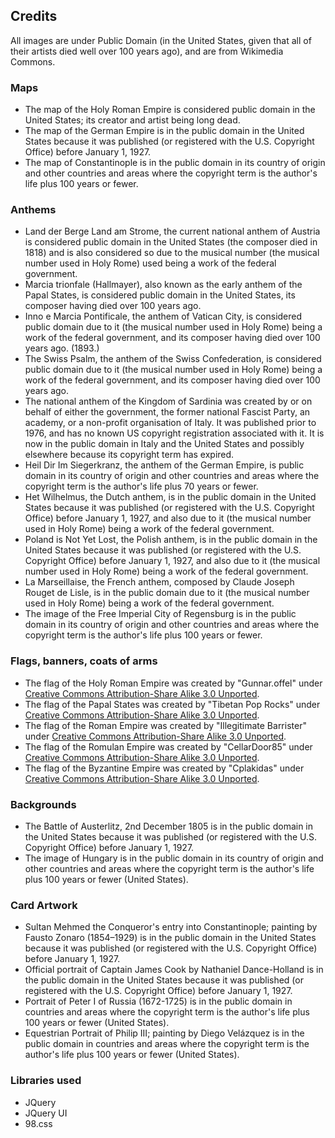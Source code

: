 ## Credits
All images are under Public Domain (in the United States, given that all of their artists died well over 100 years ago), and are from Wikimedia Commons.
### Maps
* The map of the Holy Roman Empire is considered public domain in the United States; its creator and artist being long dead.
* The map of the German Empire is in the public domain in the United States because it was published (or registered with the U.S. Copyright Office) before January 1, 1927.
* The map of Constantinople is in the public domain in its country of origin and other countries and areas where the copyright term is the author's life plus 100 years or fewer.
  
### Anthems
* Land der Berge Land am Strome, the current national anthem of Austria is considered public domain in the United States (the composer died in 1818) and is also considered so due to the musical number (the musical number used in Holy Rome) used being a work of the federal government.
* Marcia trionfale (Hallmayer), also known as the early anthem of the Papal States, is considered public domain in the United States, its composer having died over 100 years ago.
* Inno e Marcia Pontificale, the anthem of Vatican City, is considered public domain due to it (the musical number used in Holy Rome) being a work of the federal government, and its composer having died over 100 years ago. (1893.)
* The Swiss Psalm, the anthem of the Swiss Confederation, is considered public domain due to it (the musical number used in Holy Rome) being a work of the federal government, and its composer having died over 100 years ago.
* The national anthem of the Kingdom of Sardinia was created by or on behalf of either the government, the former national Fascist Party, an academy, or a non-profit organisation of Italy. It was published prior to 1976, and has no known US copyright registration associated with it. It is now in the public domain in Italy and the United States and possibly elsewhere because its copyright term has expired.
* Heil Dir Im Siegerkranz, the anthem of the German Empire, is public domain in its country of origin and other countries and areas where the copyright term is the author's life plus 70 years or fewer.
* Het Wilhelmus, the Dutch anthem, is in the public domain in the United States because it was published (or registered with the U.S. Copyright Office) before January 1, 1927, and also due to it (the musical number used in Holy Rome) being a work of the federal government.
* Poland is Not Yet Lost, the Polish anthem, is in the public domain in the United States because it was published (or registered with the U.S. Copyright Office) before January 1, 1927, and also due to it (the musical number used in Holy Rome) being a work of the federal government.
* La Marseillaise, the French anthem, composed by Claude Joseph Rouget de Lisle, is in the public domain due to it (the musical number used in Holy Rome) being a work of the federal government.
* The image of the Free Imperial City of Regensburg is in the public domain in its country of origin and other countries and areas where the copyright term is the author's life plus 100 years or fewer.

### Flags, banners, coats of arms
* The flag of the Holy Roman Empire was created by "Gunnar.offel" under <a href="https://creativecommons.org/licenses/by-sa/3.0/deed.en">Creative Commons Attribution-Share Alike 3.0 Unported</a>.
* The flag of the Papal States was created by "Tibetan Pop Rocks" under <a href="https://creativecommons.org/licenses/by-sa/3.0/deed.en">Creative Commons Attribution-Share Alike 3.0 Unported</a>.
* The flag of the Roman Empire was created by "Illegitimate Barrister" under <a href="https://creativecommons.org/licenses/by-sa/3.0/deed.en">Creative Commons Attribution-Share Alike 3.0 Unported</a>.
* The flag of the Romulan Empire was created by "CellarDoor85" under <a href="https://creativecommons.org/licenses/by-sa/3.0/deed.en">Creative Commons Attribution-Share Alike 3.0 Unported</a>.
* The flag of the Byzantine Empire was created by "Cplakidas" under <a href="https://creativecommons.org/licenses/by-sa/3.0/deed.en">Creative Commons Attribution-Share Alike 3.0 Unported</a>.

### Backgrounds 
* The Battle of Austerlitz, 2nd December 1805 is in the public domain in the United States because it was published (or registered with the U.S. Copyright Office) before January 1, 1927.
* The image of Hungary is in the public domain in its country of origin and other countries and areas where the copyright term is the author's life plus 100 years or fewer (United States).

### Card Artwork
* Sultan Mehmed the Conqueror's entry into Constantinople; painting by Fausto Zonaro (1854–1929) is in the public domain in the United States because it was published (or registered with the U.S. Copyright Office) before January 1, 1927.
* Official portrait of Captain James Cook by Nathaniel Dance-Holland is in the public domain in the United States because it was published (or registered with the U.S. Copyright Office) before January 1, 1927.
* Portrait of Peter I of Russia (1672-1725) is in the public domain in countries and areas where the copyright term is the author's life plus 100 years or fewer (United States).
* Equestrian Portrait of Philip III; painting by Diego Velázquez is in the public domain in countries and areas where the copyright term is the author's life plus 100 years or fewer (United States).

### Libraries used
* JQuery
* JQuery UI
* 98.css